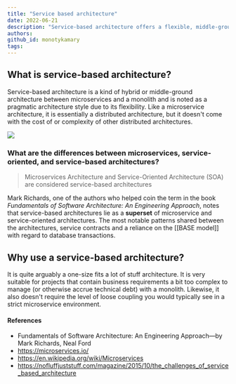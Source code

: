 ```yaml
---
title: "Service based architecture"
date: 2022-06-21
description: "Service-based architecture offers a flexible, middle-ground approach between monoliths and microservices, ideal for managing complex business needs without the overhead of full microservice complexity."
authors: 
github_id: monotykamary
tags: 
---
```


## What is service-based architecture?

Service-based architecture is a kind of hybrid or middle-ground architecture between microservices and a monolith and is noted as a pragmatic architecture style due to its flexibility. Like a microservice architecture, it is essentially a distributed architecture, but it doesn't come with the cost of or complexity of other distributed architectures.

![](assets/service-based-architecture_pasted-image-20220922153254.webp)

### What are the differences between microservices, service-oriented, and service-based architectures?

> Microservices Architecture and Service-Oriented Architecture (SOA) are considered service-based architectures

Mark Richards, one of the authors who helped coin the term in the book _Fundamentals of Software Architecture: An Engineering Approach_, notes that service-based architectures lie as a **superset** of microservice and service-oriented architectures. The most notable patterns shared between the architectures, service contracts and a reliance on the [[BASE model]] with regard to database transactions.

## Why use a service-based architecture?

It is quite arguably a one-size fits a lot of stuff architecture. It is very suitable for projects that contain business requirements a bit too complex to manage (or otherwise accrue technical debt) with a monolith. Likewise, it also doesn't require the level of loose coupling you would typically see in a strict microservice environment.

#### References

- Fundamentals of Software Architecture: An Engineering Approach—by Mark Richards, Neal Ford
- https://microservices.io/
- https://en.wikipedia.org/wiki/Microservices
- https://nofluffjuststuff.com/magazine/2015/10/the_challenges_of_service_based_architecture
